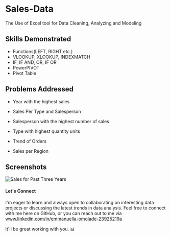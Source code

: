 # Sales-Data
The Use of Excel tool for Data Cleaning, Analyzing and Modeling 

## Skills Demonstrated
* Functions(LEFT, RIGHT etc.)
* VLOOKUP, XLOOKUP, INDEXMATCH
* IF, IF AND, OR, IF OR
* PowerPIVOT
* Pivot Table

## Problems Addressed
* Year with the highest sales

* Sales Per Type and Salesperson

* Salesperson with the highest number of sales
  
* Type with highest quantity units

* Trend of Orders 

* Sales per Region

## Screenshots
![Sales for Past Three Years](https://github.com/Ikeoluwapo/Excel-Journey-/blob/main/SALES%20FOR%20THE%20PAST%20THREE%20YEARS.png?raw=true)

#### Let's Connect

I'm eager to learn and always open to collaborating on interesting data projects or discussing the latest trends in data analysis. Feel free to connect with me here on GitHub, or you can reach out to me via www.linkedin.com/in/emmanuella-omolade-23925219a

It'll be great working with you. 📊

